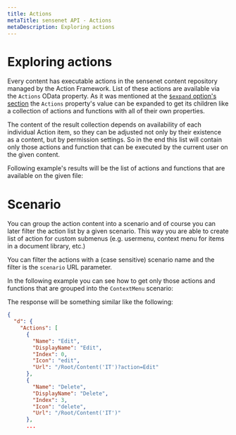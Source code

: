 ```yaml
---
title: Actions
metaTitle: sensenet API - Actions
metaDescription: Exploring actions
---
```


# Exploring actions

Every content has executable actions in the sensenet content repository managed by the Action Framework. List of these actions are available via the `Actions` OData property. As it was mentioned at the [`$expand` option's section](/api-docs/basic-concepts/03-select-expand/#expand) the `Actions` property's value can be expanded to get its children like a collection of actions and functions with all of their own properties.

The content of the result collection depends on availability of each individual Action item, so they can be adjusted not only by their existence as a content, but by permission settings. So in the end this list will contain only those actions and function that can be executed by the current user on the given content.

Following example's results will be the list of actions and functions that are available on the given file:

<tab category="basic-concepts" article="action" example="actions" />


# Scenario

You can group the action content into a scenario and of course you can later filter the action list by a given scenario. This way you are able to create list of action for custom submenus (e.g. usermenu, context menu for items in a document library, etc.)

You can filter the actions with a (case sensitive) scenario name and the filter is the `scenario` URL parameter.

In the following example you can see how to get only those actions and functions that are grouped into the `ContextMenu` scenario:

<tab category="basic-concepts" article="action" example="scenario" />

The response will be something similar like the following:

```json
{
  "d": {
    "Actions": [
      {
        "Name": "Edit",
        "DisplayName": "Edit",
        "Index": 0,
        "Icon": "edit",
        "Url": "/Root/Content('IT')?action=Edit"
      },
      {
        "Name": "Delete",
        "DisplayName": "Delete",
        "Index": 3,
        "Icon": "delete",
        "Url": "/Root/Content('IT')"
      },
      ...
```
